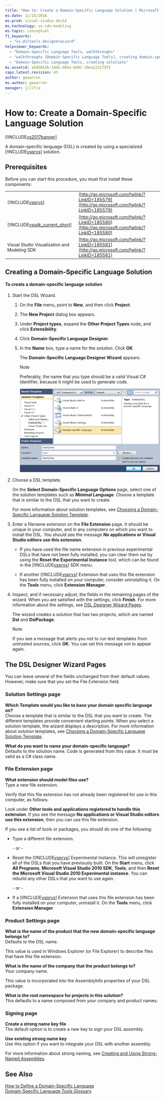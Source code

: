 ```yaml
---
title: "How to: Create a Domain-Specific Language Solution | Microsoft Docs"
ms.date: 11/15/2016
ms.prod: visual-studio-dev14
ms.technology: vs-ide-modeling
ms.topic: conceptual
f1_keywords: 
  - "vs.dsltools.designerwizard"
helpviewer_keywords: 
  - "Domain-Specific Language Tools, walkthroughs"
  - "walkthroughs [Domain-Specific Language Tools], creating domain-specific language"
  - "Domain-Specific Language Tools, creating solutions"
ms.assetid: e585b63b-34d2-405a-8d81-39ea22317975
caps.latest.revision: 43
author: gewarren
ms.author: gewarren
manager: jillfra
---
```

# How to: Create a Domain-Specific Language Solution
[!INCLUDE[vs2017banner](../includes/vs2017banner.md)]

A domain-specific language (DSL) is created by using a specialized [!INCLUDE[vsprvs](../includes/vsprvs-md.md)] solution.  
  
## Prerequisites  
 Before you can start this procedure, you must first install these components:  
  
|||  
|-|-|  
|[!INCLUDE[vsprvs](../includes/vsprvs-md.md)]|[http://go.microsoft.com/fwlink/?LinkID=185579](http://go.microsoft.com/fwlink/?LinkID=185579)|  
|[!INCLUDE[vssdk_current_short](../includes/vssdk-current-short-md.md)]|[http://go.microsoft.com/fwlink/?LinkID=185580](http://go.microsoft.com/fwlink/?LinkID=185580)|  
|Visual Studio Visualization and Modeling SDK|[http://go.microsoft.com/fwlink/?LinkID=185581](http://go.microsoft.com/fwlink/?LinkID=185581)|  
  
## Creating a Domain-Specific Language Solution  
  
#### To create a domain-specific language solution  
  
1. Start the DSL Wizard.  
  
   1. On the **File** menu, point to **New**, and then click **Project**.  
  
   2. The **New Project** dialog box appears.  
  
   3. Under **Project types**, expand the **Other Project Types** node, and click **Extensibility**.  
  
   4. Click **Domain-Specific Language Designer**.  
  
   5. In the **Name** box, type a name for the solution. Click **OK**.  
  
       The **Domain-Specific Language Designer Wizard** appears.  
  
      > [!NOTE]
      >  Preferably, the name that you type should be a valid Visual C# identifier, because it might be used to generate code.  
  
      ![Create DSL dialog](../modeling/media/create-dsldialog.png "Create_DSLDialog")  
  
2. Choose a DSL template.  
  
    On the **Select Domain-Specific Language Options** page, select one of the solution templates such as **Minimal Language**. Choose a template that is similar to the DSL that you want to create.  
  
    For more information about solution templates, see [Choosing a Domain-Specific Language Solution Template](../modeling/choosing-a-domain-specific-language-solution-template.md).  
  
3. Enter a filename extension on the **File Extension** page. It should be unique in your computer, and in any computers on which you want to install the DSL. You should see the message **No applications or Visual Studio editors use this extension**.  
  
   -   If you have used the file name extension in previous experimental DSLs that have not been fully installed, you can clear them out by using the **Reset the Experimental Instance** tool, which can be found in the [!INCLUDE[vsprvs](../includes/vsprvs-md.md)] SDK menu.  
  
   -   If another [!INCLUDE[vsprvs](../includes/vsprvs-md.md)] Extension that uses this file extension has been fully installed on your computer, consider uninstalling it. On the **Tools** menu, click **Extension Manager**.  
  
4. Inspect, and if necessary adjust, the fields in the remaining pages of the wizard. When you are satisfied with the settings, click **Finish**. For more information about the settings, see [DSL Designer Wizard Pages](#settings).  
  
    The wizard creates a solution that has two projects, which are named **Dsl** and **DslPackage**.  
  
   > [!NOTE]
   >  If you see a message that alerts you not to run text templates from untrusted sources, click **OK**. You can set this message not to appear again.  
  
##  <a name="settings"></a> The DSL Designer Wizard Pages  
 You can leave several of the fields unchanged from their default values. However, make sure that you set the File Extension field.  
  
### Solution Settings page  
 **Which Template would you like to base your domain specific language on?**  
 Choose a template that is similar to the DSL that you want to create. The different templates provide convenient starting points. When you select a solution template, the wizard displays a description. For more information about solution templates, see [Choosing a Domain-Specific Language Solution Template](../modeling/choosing-a-domain-specific-language-solution-template.md).  
  
 **What do you want to name your domain-specific language?**  
 Defaults to the solution name. Code is generated from this value. It must be valid as a C# class name.  
  
### File Extension page  
 **What extension should model files use?**  
 Type a new file extension.  
  
 Verify that this file extension has not already been registered for use in this computer, as follows:  
  
 Look under **Other tools and applications registered to handle this extension**. If you see the message **No applications or Visual Studio editors use this extension**, then you can use this file extension.  
  
 If you see a list of tools or packages, you should do one of the following:  
  
-   Type a different file extension.  
  
     \- or -  
  
-   Reset the [!INCLUDE[vsprvs](../includes/vsprvs-md.md)] Experimental Instance. This will unregister all of the DSLs that you have previously built. On the **Start** menu, click **All Programs**, **Microsoft Visual Studio 2010 SDK**, **Tools**, and then **Reset the Microsoft Visual Studio 2010 Experimental instance**. You can rebuild any other DSLs that you want to use again.  
  
     \- or -  
  
-   If a [!INCLUDE[vsprvs](../includes/vsprvs-md.md)] Extension that uses this file extension has been fully installed on your computer, uninstall it. On the **Tools** menu, click **Extension Manager**.  
  
### Product Settings page  
 **What is the name of the product that the new domain-specific language belongs to?**  
 Defaults to the DSL name.  
  
 This value is used in Windows Explorer (or File Explorer) to describe files that have this file extension.  
  
 **What is the name of the company that the product belongs to?**  
 Your company name.  
  
 This value is incorporated into the AssemblyInfo properties of your DSL package.  
  
 **What is the root namespace for projects in this solution?**  
 This defaults to a name composed from your company and product names.  
  
### Signing page  
 **Create a strong name key file**  
 The default option is to create a new key to sign your DSL assembly.  
  
 **Use existing strong name key**  
 Use this option if you want to integrate your DSL with another assembly.  
  
 For more information about strong naming, see [Creating and Using Strong-Named Assemblies](http://go.microsoft.com/fwlink/?LinkId=186073).  
  
## See Also  
 [How to Define a Domain-Specific Language](../modeling/how-to-define-a-domain-specific-language.md)   
 [Domain-Specific Language Tools Glossary](http://msdn.microsoft.com/ca5e84cb-a315-465c-be24-76aa3df276aa)
